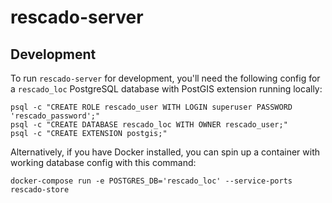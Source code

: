 # rescado-server

## Development

To run `rescado-server` for development, you'll need the following config for a `rescado_loc` PostgreSQL database with PostGIS extension running locally:
```postgresql
psql -c "CREATE ROLE rescado_user WITH LOGIN superuser PASSWORD 'rescado_password';"
psql -c "CREATE DATABASE rescado_loc WITH OWNER rescado_user;"
psql -c "CREATE EXTENSION postgis;"
```

Alternatively, if you have Docker installed, you can spin up a container with working database config with this command:
```shell
docker-compose run -e POSTGRES_DB='rescado_loc' --service-ports rescado-store
```

